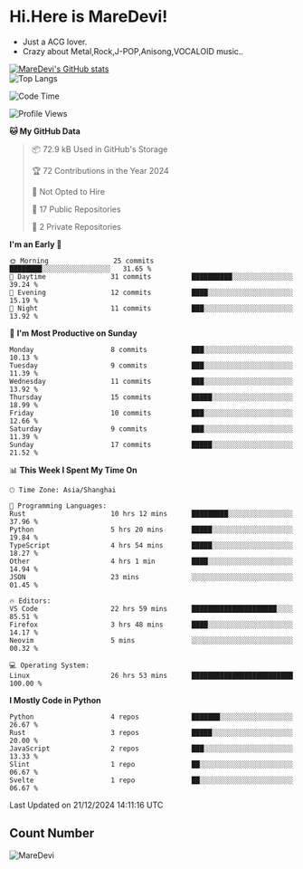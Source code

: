 # Hi.Here is MareDevi!

- Just a ACG lover.
- Crazy about Metal,Rock,J-POP,Anisong,VOCALOID music..

[![MareDevi's GitHub stats](https://github-readme-stats.vercel.app/api?username=MareDevi&show_icons=true&theme=algolia)](https://github.com/anuraghazra/github-readme-stats)  
![Top Langs](https://github-readme-stats.vercel.app/api/top-langs/?username=MareDevi&layout=compact&theme=algolia)

<!--START_SECTION:waka-->
![Code Time](http://img.shields.io/badge/Code%20Time-33%20hrs%209%20mins-blue)

![Profile Views](http://img.shields.io/badge/Profile%20Views-68-blue)

**🐱 My GitHub Data** 

> 📦 72.9 kB Used in GitHub's Storage 
 > 
> 🏆 72 Contributions in the Year 2024
 > 
> 🚫 Not Opted to Hire
 > 
> 📜 17 Public Repositories 
 > 
> 🔑 2 Private Repositories 
 > 
**I'm an Early 🐤** 

```text
🌞 Morning                25 commits          ████████░░░░░░░░░░░░░░░░░   31.65 % 
🌆 Daytime                31 commits          ██████████░░░░░░░░░░░░░░░   39.24 % 
🌃 Evening                12 commits          ████░░░░░░░░░░░░░░░░░░░░░   15.19 % 
🌙 Night                  11 commits          ███░░░░░░░░░░░░░░░░░░░░░░   13.92 % 
```
📅 **I'm Most Productive on Sunday** 

```text
Monday                   8 commits           ███░░░░░░░░░░░░░░░░░░░░░░   10.13 % 
Tuesday                  9 commits           ███░░░░░░░░░░░░░░░░░░░░░░   11.39 % 
Wednesday                11 commits          ███░░░░░░░░░░░░░░░░░░░░░░   13.92 % 
Thursday                 15 commits          █████░░░░░░░░░░░░░░░░░░░░   18.99 % 
Friday                   10 commits          ███░░░░░░░░░░░░░░░░░░░░░░   12.66 % 
Saturday                 9 commits           ███░░░░░░░░░░░░░░░░░░░░░░   11.39 % 
Sunday                   17 commits          █████░░░░░░░░░░░░░░░░░░░░   21.52 % 
```


📊 **This Week I Spent My Time On** 

```text
🕑︎ Time Zone: Asia/Shanghai

💬 Programming Languages: 
Rust                     10 hrs 12 mins      █████████░░░░░░░░░░░░░░░░   37.96 % 
Python                   5 hrs 20 mins       █████░░░░░░░░░░░░░░░░░░░░   19.84 % 
TypeScript               4 hrs 54 mins       █████░░░░░░░░░░░░░░░░░░░░   18.27 % 
Other                    4 hrs 1 min         ████░░░░░░░░░░░░░░░░░░░░░   14.94 % 
JSON                     23 mins             ░░░░░░░░░░░░░░░░░░░░░░░░░   01.45 % 

🔥 Editors: 
VS Code                  22 hrs 59 mins      █████████████████████░░░░   85.51 % 
Firefox                  3 hrs 48 mins       ████░░░░░░░░░░░░░░░░░░░░░   14.17 % 
Neovim                   5 mins              ░░░░░░░░░░░░░░░░░░░░░░░░░   00.32 % 

💻 Operating System: 
Linux                    26 hrs 53 mins      █████████████████████████   100.00 % 
```

**I Mostly Code in Python** 

```text
Python                   4 repos             ███████░░░░░░░░░░░░░░░░░░   26.67 % 
Rust                     3 repos             █████░░░░░░░░░░░░░░░░░░░░   20.00 % 
JavaScript               2 repos             ███░░░░░░░░░░░░░░░░░░░░░░   13.33 % 
Slint                    1 repo              ██░░░░░░░░░░░░░░░░░░░░░░░   06.67 % 
Svelte                   1 repo              ██░░░░░░░░░░░░░░░░░░░░░░░   06.67 % 
```




 Last Updated on 21/12/2024 14:11:16 UTC
<!--END_SECTION:waka-->

## Count Number
![MareDevi](https://count.getloli.com/get/@maredevi?theme=moebooru-h)  

<!---
MareDevi/MareDevi is a ✨ special ✨ repository because its `README.md` (this file) appears on your GitHub profile.
You can click the Preview link to take a look at your changes.
--->
